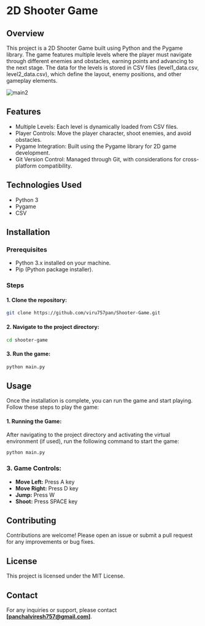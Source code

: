 # 2D Shooter Game

## Overview

This project is a 2D Shooter Game built using Python and the Pygame library. The game features multiple levels where the player must navigate through different enemies and obstacles, earning points and advancing to the next stage. The data for the levels is stored in CSV files (level1_data.csv, level2_data.csv), which define the layout, enemy positions, and other gameplay elements.

![main2](https://github.com/user-attachments/assets/3a5af8e7-5823-4ba6-b310-17c9276a6ba5)

## Features

- Multiple Levels: Each level is dynamically loaded from CSV files.
- Player Controls: Move the player character, shoot enemies, and avoid obstacles.
- Pygame Integration: Built using the Pygame library for 2D game development.
- Git Version Control: Managed through Git, with considerations for cross-platform compatibility.

## Technologies Used

- Python 3
- Pygame
- CSV

## Installation
### Prerequisites
- Python 3.x installed on your machine.
- Pip (Python package installer).

### Steps

#### 1. Clone the repository:

```bash
git clone https://github.com/viru757pan/Shooter-Game.git
```

#### 2. Navigate to the project directory:

```bash
cd shooter-game
```

#### 3. Run the game:

```bash
python main.py
```

## Usage

Once the installation is complete, you can run the game and start playing. Follow these steps to play the game:

#### 1. Running the Game:

After navigating to the project directory and activating the virtual environment (if used), run the following command to start the game:

```bash
python main.py
```

### 3. Game Controls:

- **Move Left:** Press A key
- **Move Right:** Press D key 
- **Jump:** Press W 
- **Shoot:** Press SPACE key 

## Contributing

Contributions are welcome! Please open an issue or submit a pull request for any improvements or bug fixes.

## License

This project is licensed under the MIT License.

## Contact

For any inquiries or support, please contact **[panchalviresh757@gmail.com]**.
